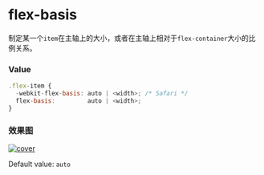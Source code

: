 # flex-basis
制定某一个`item`在主轴上的大小，或者在主轴上相对于`flex-container`大小的比例关系。

### Value

```js
.flex-item {
  -webkit-flex-basis: auto | <width>; /* Safari */
  flex-basis:         auto | <width>;
}
```

### 效果图

[![cover](http://ojp7xe8x3.bkt.clouddn.com/flexbox-flex-basis.jpg)](http://ojp7xe8x3.bkt.clouddn.com/flexbox-flex-basis.jpg)

Default value: `auto`
